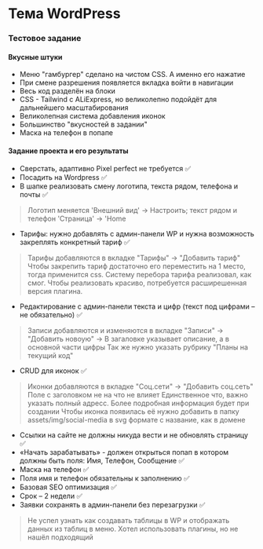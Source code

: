 # Тема WordPress
### Тестовое задание

#### Вкусные штуки 
- Меню "гамбургер" сделано на чистом CSS. А именно его нажатие
- При смене разрешения появляется вкладка войти в навигации
- Весь код разделён на блоки
- CSS - Tailwind с ALiExpress, но великолепно подойдёт для дальнейшего масштабирования
- Великолепная система добавления иконок
- Большинство "вкусностей в задании"
- Маска на телефон в попапе

#### Задание проекта и его результаты
- Сверстать, адаптивно Pixel perfect не требуется ✅
- Посадить на Wordpress ✅
- В шапке реализовать смену логотипа, текста рядом, телефона и почты ✅
> Логотип меняется 'Внешний вид' -> Настроить; текст рядом и телефон 'Страница' -> 'Home 
- Тарифы: нужно добавлять с админ-панели WP и нужна возможность закреплять конкретный тариф ✅

>Тарифы добавляются в вкладке "Тарифы" -> "Добавить тариф"
Чтобы закрепить тариф достаточно его переместить на 1 место, тогда применится css.
Систему перебора тарифа реализовал, как смог. Чтобы реализовать красиво, потребуется расширешенная версия плагина.

- Редактирование с админ-панели текста и цифр (текст под цифрами – не обязательно) ✅
>Записи добавляются и изменяются в вкладке "Записи" -> "Добавить новоую" -> В загаловке указывает описание, а в основной части цифры
Так же нужно указать рубрику "Планы на текущий код"

- CRUD для иконок ✅
>Иконки добавляются в вкладке "Соц.сети" -> "Добавить соц.сеть"
Поле с заголовком не на что не влияет
Единственное что, важно указать полный адресс. Более подробная информация будет при создании
Чтобы иконка появилась её нужно добавить в папку assets/img/social-media в svg формате с название, как в домене

- Ссылки на сайте не должны никуда вести и не обновлять страницу ✅
- «Начать зарабатывать» - должен открыться попап в котором должны быть поля: Имя, Телефон, Сообщение ✅
- Маска на телефон ✅
- Поля имя и телефон обязательны к заполнению ✅
- Базовая SEO оптимизация ✅
- Срок – 2 недели ✅
- Заявки сохранять в админ-панели без перезагрузки ✅

>Не успел узнать как создавать таблицы в WP и отображать данных из таблиц в меню. Хотел использовать плагины, но не нашёл подходящий
